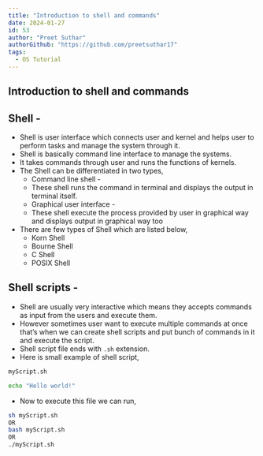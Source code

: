 ```yaml
---
title: "Introduction to shell and commands"
date: 2024-01-27
id: 53
author: "Preet Suthar"
authorGithub: "https://github.com/preetsuthar17"
tags:
  - OS Tutorial
---
```


## Introduction to shell and commands

## Shell -

- Shell is user interface which connects user and kernel and helps user to perform tasks and manage the system through it.
- Shell is basically command line interface to manage the systems.
- It takes commands through user and runs the functions of kernels.
- The Shell can be differentiated in two types,
  - Command line shell -
  - These shell runs the command in terminal and displays the output in terminal itself.
  - Graphical user interface -
  - These shell execute the process provided by user in graphical way and displays output in graphical way too
- There are few types of Shell which are listed below,
  - Korn Shell
  - Bourne Shell
  - C Shell
  - POSIX Shell

## Shell scripts -

- Shell are usually very interactive which means they accepts commands as input from the users and execute them.
- However sometimes user want to execute multiple commands at once that’s when we can create shell scripts and put bunch of commands in it and execute the script.
- Shell script file ends with `.sh` extension.
- Here is small example of shell script,

```bash
myScript.sh

echo "Hello world!"
```

- Now to execute this file we can run,

```bash
sh myScript.sh
OR
bash myScript.sh
OR
./myScript.sh
```

